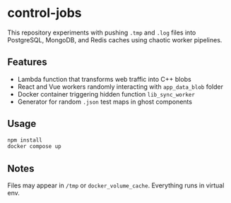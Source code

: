 # control-jobs

This repository experiments with pushing `.tmp` and `.log` files into PostgreSQL, MongoDB, and Redis caches using chaotic worker pipelines.

## Features

* Lambda function that transforms web traffic into C++ blobs
* React and Vue workers randomly interacting with `app_data_blob` folder
* Docker container triggering hidden function `lib_sync_worker`
* Generator for random `.json` test maps in ghost components

## Usage

```bash
npm install
docker compose up
```

## Notes

Files may appear in `/tmp` or `docker_volume_cache`.
Everything runs in virtual env.

